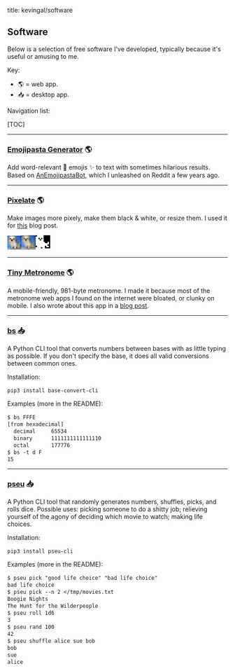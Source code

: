 title: kevingal/software

## Software
Below is a selection of free software I've developed, typically because it's useful or amusing to me.

Key:

* 🌎 = web app.
* 📥 = desktop app.

Navigation list:

[TOC]

<hr>

### [Emojipasta Generator](/apps/emojipasta.html) 🌎
Add word-relevant 🤖 emojis ✨ to text with sometimes hilarious results. Based on [AnEmojipastaBot](https://github.com/Kevinpgalligan/EmojipastaBot), which I unleashed on Reddit a few years ago.

<hr>

### [Pixelate](/apps/pixelate.html) 🌎
Make images more pixely, make them black & white, or resize them. I used it for [this](/blog/mona-lisa-gol.html) blog post.

![dog from CIFAR-10, I think](/static/img/pixelate/dog-before.png)![pixelated version](/static/img/pixelate/dog-after.png)![black & white version](/static/img/pixelate/dog-after-bw.png)

<hr>

### [Tiny Metronome](/apps/metronome.html) 🌎
A mobile-friendly, 981-byte metronome. I made it because most of the metronome web apps I found on the internet were bloated, or clunky on mobile. I also wrote about this app in a [blog post](/blog/metronome.html).

<hr>

### [bs](https://github.com/Kevinpgalligan/bs) 📥
A Python CLI tool that converts numbers between bases with as little typing as possible. If you don't specify the base, it does all valid conversions between common ones.

Installation:

    pip3 install base-convert-cli

Examples (more in the README):

	$ bs FFFE
	[from hexadecimal]
	  decimal     65534
	  binary      1111111111111110
	  octal       177776
	$ bs -t d F
	15

<hr>

### [pseu](https://github.com/Kevinpgalligan/pseu) 📥
A Python CLI tool that randomly generates numbers, shuffles, picks, and rolls dice. Possible uses: picking someone to do a shitty job; relieving yourself of the agony of deciding which movie to watch; making life choices.

Installation:

	pip3 install pseu-cli

Examples (more in the README):

	$ pseu pick "good life choice" "bad life choice"
	bad life choice
	$ pseu pick --n 2 </tmp/movies.txt
	Boogie Nights
	The Hunt for the Wilderpeople
	$ pseu roll 1d6
	3
	$ pseu rand 100
	42
	$ pseu shuffle alice sue bob
	bob
	sue
	alice
